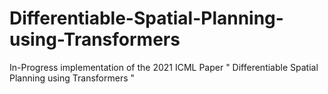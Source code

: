 # Differentiable-Spatial-Planning-using-Transformers
In-Progress implementation of the 2021 ICML Paper " Differentiable Spatial Planning using Transformers "
